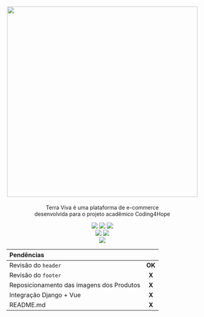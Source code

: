 <h1 align="center">
  <img src="https://i.imgur.com/LgZW5ym.png" width="500">
</h1>

<p align="center">
  Terra Viva é uma plataforma de e-commerce<br>desenvolvida para o projeto acadêmico Coding4Hope
</p>

<p align="center">  
  <img src="https://img.shields.io/badge/Django-323330?style=for-the-badge&logo=django&logoColor=white" />
  <img src="https://img.shields.io/badge/Vue.js-323330?style=for-the-badge&logo=vue.js&logoColor=white" />
  <img src="https://img.shields.io/badge/SQLite-323330?style=for-the-badge&logo=sqlite&logoColor=white" />
  <br>
  <img src="https://img.shields.io/badge/Bulma-323330?style=for-the-badge&logo=bulma&logoColor=white" />
  <img src="https://img.shields.io/badge/Stripe-323330?style=for-the-badge&logo=stripe&logoColor=white" />
  <br>
  <img src="https://img.shields.io/badge/Axios-323330?style=for-the-badge&logo=axios&logoColor=white" />  
</p>

<div align="center">

| Pendências                                |         | 
| :---                                      |  :---:  |
| Revisão do `header`                       | **OK**  | 
| Revisão do `footer`                       | **X**   |  
| Reposicionamento das imagens dos Produtos | **X**   |  
| Integração Django + Vue                   | **X**   |  
| README.md                                 | **X**   |  

</div>
